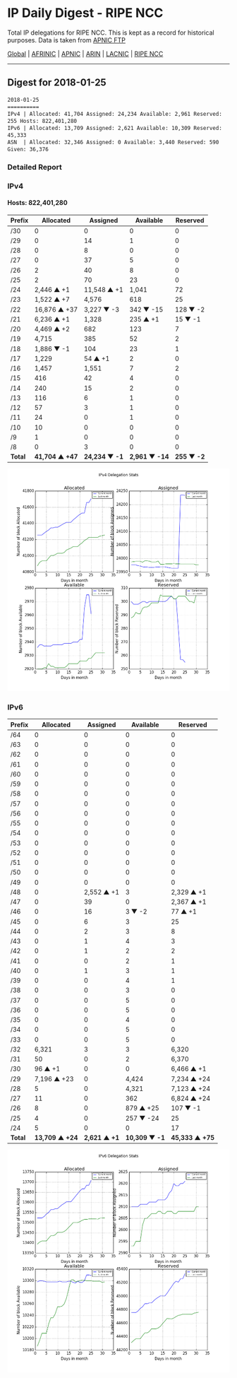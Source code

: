 # IP Daily Digest - RIPE NCC

Total IP delegations for RIPE NCC. This is kept as a record for historical purposes. Data is taken from [APNIC FTP](https://ftp.apnic.net/)

[Global](https://github.com/csmets/IP-Daily-Digest) | [AFRINIC](https://github.com/csmets/IP-Daily-Digest/tree/master/archives/AFRINIC) | [APNIC](https://github.com/csmets/IP-Daily-Digest/tree/master/archives/APNIC) | [ARIN](https://github.com/csmets/IP-Daily-Digest/tree/master/archives/ARIN) | [LACNIC](https://github.com/csmets/IP-Daily-Digest/tree/master/archives/LACNIC) | [RIPE NCC](https://github.com/csmets/IP-Daily-Digest/tree/master/archives/RIPE_NCC)

---

## Digest for 2018-01-25
```
2018-01-25
==========
IPv4 | Allocated: 41,704 Assigned: 24,234 Available: 2,961 Reserved: 255 Hosts: 822,401,280
IPv6 | Allocated: 13,709 Assigned: 2,621 Available: 10,309 Reserved: 45,333
ASN  | Allocated: 32,346 Assigned: 0 Available: 3,440 Reserved: 590 Given: 36,376
```

### Detailed Report

### IPv4

#### Hosts: **822,401,280**

| Prefix | Allocated | Assigned | Available | Reserved |
| ----- | ----- | ----- | ----- | ----- |
| /30 | 0 | 0 | 0 | 0 |
| /29 | 0 | 14 | 1 | 0 |
| /28 | 0 | 8 | 0 | 0 |
| /27 | 0 | 37 | 5 | 0 |
| /26 | 2 | 40 | 8 | 0 |
| /25 | 2 | 70 | 23 | 0 |
| /24 | 2,446 ▲ +1 | 11,548 ▲ +1 | 1,041 | 72 |
| /23 | 1,522 ▲ +7 | 4,576 | 618 | 25 |
| /22 | 16,876 ▲ +37 | 3,227 ▼ -3 | 342 ▼ -15 | 128 ▼ -2 |
| /21 | 6,236 ▲ +1 | 1,328 | 235 ▲ +1 | 15 ▼ -1 |
| /20 | 4,469 ▲ +2 | 682 | 123 | 7 |
| /19 | 4,715 | 385 | 52 | 2 |
| /18 | 1,886 ▼ -1 | 104 | 23 | 1 |
| /17 | 1,229 | 54 ▲ +1 | 2 | 0 |
| /16 | 1,457 | 1,551 | 7 | 2 |
| /15 | 416 | 42 | 4 | 0 |
| /14 | 240 | 15 | 2 | 0 |
| /13 | 116 | 6 | 1 | 0 |
| /12 | 57 | 3 | 1 | 0 |
| /11 | 24 | 0 | 1 | 0 |
| /10 | 10 | 0 | 0 | 0 |
| /9 | 1 | 0 | 0 | 0 |
| /8 | 0 | 3 | 0 | 0 |
| **Total** | **41,704 ▲ +47** | **24,234 ▼ -1** | **2,961 ▼ -14** | **255 ▼ -2** |

![ipv4-stats](ipv4-figure.png)

### IPv6

| Prefix | Allocated | Assigned | Available | Reserved |
| ----- | ----- | ----- | ----- | ----- |
| /64 | 0 | 0 | 0 | 0 |
| /63 | 0 | 0 | 0 | 0 |
| /62 | 0 | 0 | 0 | 0 |
| /61 | 0 | 0 | 0 | 0 |
| /60 | 0 | 0 | 0 | 0 |
| /59 | 0 | 0 | 0 | 0 |
| /58 | 0 | 0 | 0 | 0 |
| /57 | 0 | 0 | 0 | 0 |
| /56 | 0 | 0 | 0 | 0 |
| /55 | 0 | 0 | 0 | 0 |
| /54 | 0 | 0 | 0 | 0 |
| /53 | 0 | 0 | 0 | 0 |
| /52 | 0 | 0 | 0 | 0 |
| /51 | 0 | 0 | 0 | 0 |
| /50 | 0 | 0 | 0 | 0 |
| /49 | 0 | 0 | 0 | 0 |
| /48 | 0 | 2,552 ▲ +1 | 3 | 2,329 ▲ +1 |
| /47 | 0 | 39 | 0 | 2,367 ▲ +1 |
| /46 | 0 | 16 | 3 ▼ -2 | 77 ▲ +1 |
| /45 | 0 | 6 | 3 | 25 |
| /44 | 0 | 2 | 3 | 8 |
| /43 | 0 | 1 | 4 | 3 |
| /42 | 0 | 1 | 2 | 2 |
| /41 | 0 | 0 | 2 | 1 |
| /40 | 0 | 1 | 3 | 1 |
| /39 | 0 | 0 | 4 | 1 |
| /38 | 0 | 0 | 3 | 0 |
| /37 | 0 | 0 | 5 | 0 |
| /36 | 0 | 0 | 5 | 0 |
| /35 | 0 | 0 | 4 | 0 |
| /34 | 0 | 0 | 5 | 0 |
| /33 | 0 | 0 | 5 | 0 |
| /32 | 6,321 | 3 | 3 | 6,320 |
| /31 | 50 | 0 | 2 | 6,370 |
| /30 | 96 ▲ +1 | 0 | 0 | 6,466 ▲ +1 |
| /29 | 7,196 ▲ +23 | 0 | 4,424 | 7,234 ▲ +24 |
| /28 | 5 | 0 | 4,321 | 7,123 ▲ +24 |
| /27 | 11 | 0 | 362 | 6,824 ▲ +24 |
| /26 | 8 | 0 | 879 ▲ +25 | 107 ▼ -1 |
| /25 | 4 | 0 | 257 ▼ -24 | 25 |
| /24 | 5 | 0 | 0 | 17 |
| **Total** | **13,709 ▲ +24** | **2,621 ▲ +1** | **10,309 ▼ -1** | **45,333 ▲ +75** |

![ipv6-stats](ipv6-figure.png)